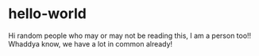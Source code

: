 # hello-world
Hi random people who may or may not be reading this, I am a person too!! Whaddya know, we have a lot in common already!
